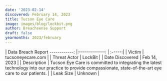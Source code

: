```yaml
---
date: '2023-02-14'
discovered: February 14, 2023
title: Tucson Eye Care
image: images/blog/lockbit.png
author: Breachsense Support
draft: false
yearmonths: 2023/february
---
```



| Data Breach Report
------------:     |:-------------:    | :-----:|
| Victim      | tucsoneyecare.com      | 
| Threat Actor      | LockBit      | 
| Date Discovered      | Feb 14, 2023      | 
| Description      | Tucson Eye Care is committed to integrating the latest technology into our practice to provide compassionate, state-of-the-art eye care to our patients.      | 
| Leak Size      | Unknown      | 

